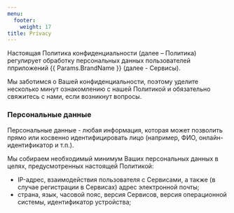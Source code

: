 ```yaml
---
menu: 
  footer:
    weight: 17
title: Privacy
---
```


Настоящая Политика конфиденциальности (далее – Политика) регулирует обработку персональных данных пользователей 
пприложений {{ Params.BrandName }} (далее - Сервисы).

Мы заботимся о Вашей конфиденциальности, поэтому уделите несколько минут ознакомлению с нашей Политикой и обязательно свяжитесь с нами, если возникнут вопросы.

### Персональные данные

Персональные данные - любая информация, которая может позволить прямо или косвенно идентифицировать лицо (например, ФИО, онлайн-идентификатор и т.п.).

Мы собираем необходимый минимум Ваших персональных данных в целях, предусмотренных настоящей Политикой:

- IP-адрес, взаимодействия пользователя с Сервисами, а также (в случае регистрации в Сервисах) адрес электронной почты;
- страна, язык, часовой пояс, версия Сервисов, версия операционной системы, идентификатор устройства;
